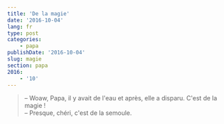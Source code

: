 ```yaml
---
title: 'De la magie'
date: '2016-10-04'
lang: fr
type: post
categories:
    - papa
publishDate: '2016-10-04'
slug: magie
section: papa
2016:
    - '10'
---
```


> – Woaw, Papa, il y avait de l'eau et après, elle a disparu. C'est de la magie !  
> – Presque, chéri, c'est de la semoule.
